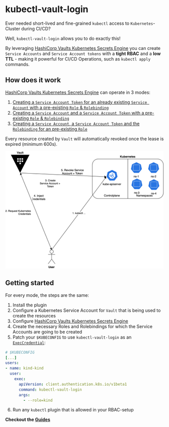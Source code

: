 # kubectl-vault-login
Ever needed short-lived and fine-grained `kubectl` access to `Kubernetes`-Cluster during CI/CD?

Well, `kubectl-vault-login` allows you to do exactly this!

By leveraging [HashiCorp Vaults Kubernetes Secrets Engine](https://developer.hashicorp.com/vault/docs/secrets/kubernetes) you can create `Service Accounts` and `Service Account tokens` with a **tight RBAC** and a **low TTL** - making it powerful for CI/CD Operations, such as `kubectl apply` commands.

## How does it work
[HashiCorp Vaults Kubernetes Secrets Engine](https://developer.hashicorp.com/vault/docs/secrets/kubernetes) can operate in 3 modes:

1. [Creating a `Service Account Token` for an already existing `Service Account` with a pre-existing `Role` & `Rolebinding`](./mode-01.md)
2. [Creating a `Service Account` and a `Service Account Token` with a pre-existing `Role` & `Rolebinding`](./mode-02.md)
3. [Creating a `Service Account`, a `Service Account Token` and the `Rolebinding` for an pre-existing `Role`](./mode-03.md)

Every resource created by `Vault` will automatically revoked once the lease is expired (minimum 600s).

![img](./assets/workflow.svg)

## Getting started
For every mode, the steps are the same:

1. Install the plugin
2. Configure a Kubernetes Service Account for `Vault` that is being used to create the resources
3. Configure [HashiCorp Vaults Kubernetes Secrets Engine](https://developer.hashicorp.com/vault/docs/secrets/kubernetes)
4. Create the necessary Roles and Rolebindings for which the Service Accounts are going to be created
5. Patch your `$KUBECONFIG` to use `kubectl-vault-login` as an [`ExecCredential`](https://kubernetes.io/docs/reference/config-api/client-authentication.v1beta1/):

```yaml
# $KUBECONFIG
[...]
users:
- name: kind-kind
  user:
    exec:
      apiVersion: client.authentication.k8s.io/v1beta1
      command: kubectl-vault-login
      args:
        - --role=kind
```
6. Run any `kubectl` plugin that is allowed in your RBAC-setup

**Checkout the [Guides](./mode-01.md)**
